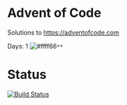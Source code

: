 # Advent of Code
Solutions to https://adventofcode.com

Days:
1 ![#ffff66](Prova)`**`


# Status
[![Build Status](https://travis-ci.com/alefra86/adventofcode.svg?token=WPaTDBq9xzqvDqpTWnw2&branch=main)](https://travis-ci.com/alefra86/adventofcode)
